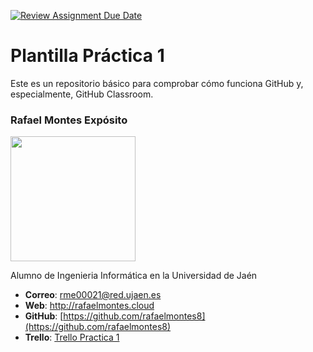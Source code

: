 [![Review Assignment Due Date](https://classroom.github.com/assets/deadline-readme-button-24ddc0f5d75046c5622901739e7c5dd533143b0c8e959d652212380cedb1ea36.svg)](https://classroom.github.com/a/0AtrP1rm)
# Plantilla Práctica 1
Este es un repositorio básico para comprobar cómo funciona GitHub y, especialmente, GitHub Classroom.

### Rafael Montes Expósito
<img src='https://platea.ujaen.es/pluginfile.php/51498/user/icon/uja/f1?rev=6651753' width='200px'>

Alumno de Ingenieria Informática en la Universidad de Jaén
* **Correo**: rme00021@red.ujaen.es
* **Web**: http://rafaelmontes.cloud
* **GitHub**: [https://github.com/rafaelmontes8](https://github.com/rafaelmontes8)
* **Trello**: [Trello Practica 1](https://trello.com/b/xLeRezD6/practica-1)
